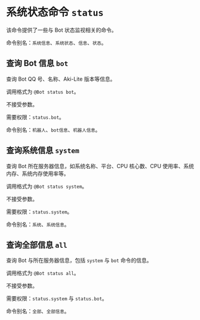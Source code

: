 # 系统状态命令 `status`

该命令提供了一些与 Bot 状态监视相关的命令。

命令别名：`系统信息`、`系统状态`、`信息`、`状态`。

## 查询 Bot 信息 `bot`

查询 Bot QQ 号、名称、Aki-Lite 版本等信息。

调用格式为 `@Bot status bot`。

不接受参数。

需要权限：`status.bot`。

命令别名：`机器人`、`bot信息`、`机器人信息`。

## 查询系统信息 `system`

查询 Bot 所在服务器信息，如系统名称、平台、CPU 核心数、CPU 使用率、系统内存、系统内存使用率等。

调用格式为 `@Bot status system`。

不接受参数。

需要权限：`status.system`。

命令别名：`系统`、`系统信息`。

## 查询全部信息 `all`

查询 Bot 与所在服务器信息，包括 `system` 与 `bot` 命令的信息。

调用格式为 `@Bot status all`。

不接受参数。

需要权限：`status.system` 与 `status.bot`。

命令别名：`全部`、`全部信息`。
